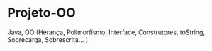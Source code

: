 # Projeto-OO
Java, OO (Herança, Polimorfismo, Interface, Construtores, toString, Sobrecarga, Sobrescrita... )
